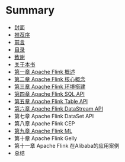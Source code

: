 # Summary

* [封面](README.md)
* [推荐序](chapter1.md)
* [前言](qian-yan.md)
* [目录](mu-lu.md)
* [致谢](zhi-xie.md)
* [关于本书](guan-yu-ben-shu.md)
* [第一章 Apache Flink 概述](di-yi-zhang-apache-flink-gai-shu.md)
* [第二章 Apache Flink 核心概念](di-er-zhang-apache-flink-he-xin-gai-nian.md)
* [第三章 Apache Flink 环境搭建](di-san-zhang-apache-flink-huan-jing-da-jian.md)
* [第四章 Apache Flink SQL API](di-si-zhang-apache-flink-sql-api.md)
* [第五章 Apache Flink Table API](di-wu-zhang-apache-flink-table-api.md)
* [第六章 Apache Flink DataStream API](di-liu-zhang-apache-flink-datastream-api.md)
* 第七章 Apache Flink DataSet API
* 第八章 Apache Flink CEP
* [第九章 Apache Flink ML](di-bazhang-apache-flink-ml.md)
* 第十章 Apache Flink Gelly
* 第十一章 Apache Flink 在Alibaba的应用案例
* 总结

